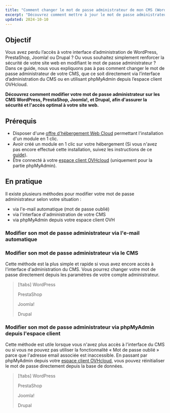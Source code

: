 ```yaml
---
title: "Comment changer le mot de passe administrateur de mon CMS (WordPress, PrestaShop, Joomla!, Drupal)"
excerpt: "Découvrez comment mettre à jour le mot de passe administrateur de votre CMS WordPress, PrestaShop, Joomla! et Drupal"
updated: 2024-10-10
---
```


## Objectif

Vous avez perdu l’accès à votre interface d’administration de WordPress, PrestaShop, Joomla! ou Drupal ? Ou vous souhaitez simplement renforcer la sécurité de votre site web en modifiant le mot de passe administrateur ? Dans ce guide, nous vous expliquons pas à pas comment changer le mot de passe administrateur de votre CMS, que ce soit directement via l’interface d’administration du CMS ou en utilisant phpMyAdmin depuis l’espace client OVHcloud.

**Découvrez comment modifier votre mot de passe administrateur sur les CMS WordPress, PrestaShop, Joomla!, et Drupal, afin d'assurer la sécurité et l'accès optimal à votre site web.**

## Prérequis

- Disposer d'une [offre d'hébergement Web Cloud](https://www.ovh.com/fr/hebergement-web/) permettant l'installation d'un module en 1 clic.
- Avoir créé un module en 1 clic sur votre hébergement (Si vous n'avez pas encore effectué cette installation, suivez les instructions de ce [guide](/pages/web_cloud/web_hosting/cms_install_1_click_modules)).
- Être connecté à votre [espace client OVHcloud](/links/manager) (uniquement pour la partie phpMyAdmin).

## En pratique

Il existe plusieurs méthodes pour modifier votre mot de passe administrateur selon votre situation :

- via l'e-mail automatique (mot de passe oublié)
- via l'interface d'administration de votre CMS
- via phpMyAdmin depuis votre espace client OVH

### Modifier son mot de passe administrateur via l'e-mail automatique <a name="via-email"></a>

### Modifier son mot de passe administrateur via le CMS <a name="via-cms"></a>

Cette méthode est la plus simple et rapide si vous avez encore accès à l'interface d'administration du CMS. Vous pourrez changer votre mot de passe directement depuis les paramètres de votre compte administrateur.

> [!tabs]
> WordPress
>>
>> 
>>
> PrestaShop
>>
>>
>>
> Joomla!
>>
>>
>>
> Drupal
>>
>>

### Modifier son mot de passe administrateur via phpMyAdmin depuis l'espace client <a name="via-phpmyadmin"></a>

Cette méthode est utile lorsque vous n'avez plus accès à l'interface du CMS ou si vous ne pouvez pas utiliser la fonctionnalité « Mot de passe oublié » parce que l'adresse email associée est inaccessible. En passant par phpMyAdmin depuis votre [espace client OVHcloud](/links/manager), vous pouvez réinitialiser le mot de passe directement depuis la base de données.

> [!tabs]
> WordPress
>>
>> 
>>
> PrestaShop
>>
>>
>>
> Joomla!
>>
>>
>>
> Drupal
>>
>>